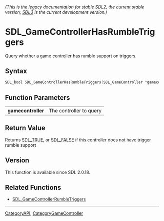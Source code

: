###### (This is the legacy documentation for stable SDL2, the current stable version; [SDL3](https://wiki.libsdl.org/SDL3/) is the current development version.)
# SDL_GameControllerHasRumbleTriggers

Query whether a game controller has rumble support on triggers.

## Syntax

```c
SDL_bool SDL_GameControllerHasRumbleTriggers(SDL_GameController *gamecontroller);

```

## Function Parameters

|                        |                         |
| ---------------------- | ----------------------- |
| **gamecontroller**     | The controller to query |

## Return Value

Returns [SDL_TRUE](SDL_TRUE), or [SDL_FALSE](SDL_FALSE) if this controller
does not have trigger rumble support

## Version

This function is available since SDL 2.0.18.

## Related Functions

* [SDL_GameControllerRumbleTriggers](SDL_GameControllerRumbleTriggers)

----
[CategoryAPI](CategoryAPI), [CategoryGameController](CategoryGameController)


